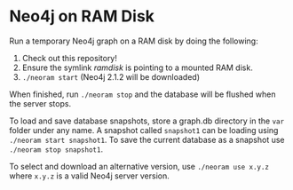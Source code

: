 # Neo4j on RAM Disk

Run a temporary Neo4j graph on a RAM disk by doing the following:

1. Check out this repository!
2. Ensure the symlink *ramdisk* is pointing to a mounted RAM disk.
3. `./neoram start` (Neo4j 2.1.2 will be downloaded)

When finished, run `./neoram stop` and the database will be flushed when the
server stops.

To load and save database snapshots, store a graph.db directory in the `var`
folder under any name. A snapshot called `snapshot1` can be loading using
`./neoram start snapshot1`. To save the current database as a snapshot use
`./neoram stop snapshot1`.

To select and download an alternative version, use `./neoram use x.y.z` where
`x.y.z` is a valid Neo4j server version.

